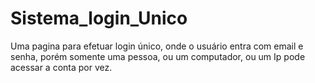 # Sistema_login_Unico
Uma pagina para efetuar login único, onde o usuário entra com email e senha, porém somente uma pessoa, ou um computador, ou um Ip pode acessar a conta por vez.
